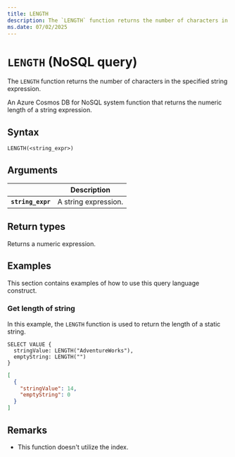 ```yaml
---
title: LENGTH
description: The `LENGTH` function returns the number of characters in the specified string expression.
ms.date: 07/02/2025
---
```


# `LENGTH` (NoSQL query)

The `LENGTH` function returns the number of characters in the specified string expression.

An Azure Cosmos DB for NoSQL system function that returns the numeric length of a string expression.

## Syntax

```nosql
LENGTH(<string_expr>)
```

## Arguments

| | Description |
| --- | --- |
| **`string_expr`** | A string expression. |

## Return types

Returns a numeric expression.

## Examples

This section contains examples of how to use this query language construct.

### Get length of string

In this example, the `LENGTH` function is used to return the length of a static string.

```nosql
SELECT VALUE {
  stringValue: LENGTH("AdventureWorks"),
  emptyString: LENGTH("")
}
```

```json
[
  {
    "stringValue": 14,
    "emptyString": 0
  }
]
```

## Remarks

- This function doesn't utilize the index.
